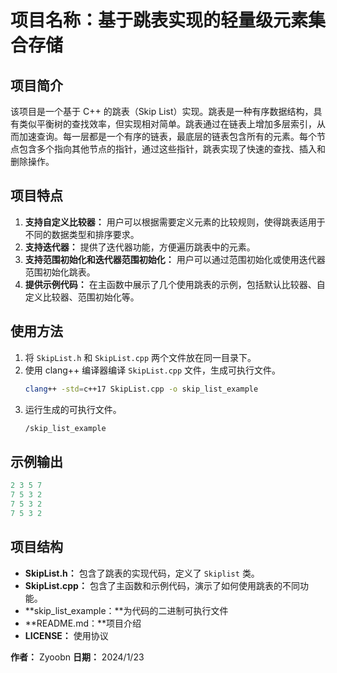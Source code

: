 # 

# 项目名称：基于跳表实现的轻量级元素集合存储

## 项目简介
该项目是一个基于 C++ 的跳表（Skip List）实现。跳表是一种有序数据结构，具有类似平衡树的查找效率，但实现相对简单。跳表通过在链表上增加多层索引，从而加速查询。每一层都是一个有序的链表，最底层的链表包含所有的元素。每个节点包含多个指向其他节点的指针，通过这些指针，跳表实现了快速的查找、插入和删除操作。

## 项目特点
1. **支持自定义比较器：** 用户可以根据需要定义元素的比较规则，使得跳表适用于不同的数据类型和排序要求。
2. **支持迭代器：** 提供了迭代器功能，方便遍历跳表中的元素。
3. **支持范围初始化和迭代器范围初始化：** 用户可以通过范围初始化或使用迭代器范围初始化跳表。
4. **提供示例代码：** 在主函数中展示了几个使用跳表的示例，包括默认比较器、自定义比较器、范围初始化等。

## 使用方法
1. 将 `SkipList.h` 和 `SkipList.cpp` 两个文件放在同一目录下。
2. 使用 clang++ 编译器编译 `SkipList.cpp` 文件，生成可执行文件。
   ```bash
   clang++ -std=c++17 SkipList.cpp -o skip_list_example

3. 运行生成的可执行文件。
   ```bash
   /skip_list_example

## 示例输出
```cpp
2 3 5 7 
7 5 3 2 
7 5 3 2 
7 5 3 2 
```

## 项目结构

-   **SkipList.h：** 包含了跳表的实现代码，定义了 `Skiplist` 类。
-   **SkipList.cpp：** 包含了主函数和示例代码，演示了如何使用跳表的不同功能。
-   **skip_list_example：**为代码的二进制可执行文件
-   **README.md：**项目介绍
-   **LICENSE：** 使用协议

**作者：** Zyoobn
**日期：** 2024/1/23
